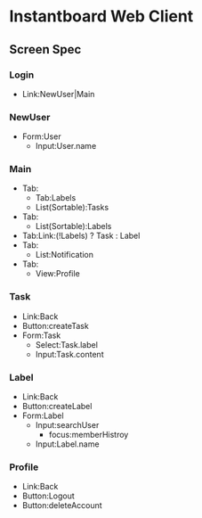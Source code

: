# Instantboard Web Client

## Screen Spec

### Login

- Link:NewUser|Main

### NewUser

- Form:User
  - Input:User.name

### Main

- Tab:
  - Tab:Labels
  - List(Sortable):Tasks
- Tab:
  - List(Sortable):Labels
- Tab:Link:(!Labels) ? Task : Label
- Tab:
  - List:Notification
- Tab:
  - View:Profile

### Task

- Link:Back
- Button:createTask
- Form:Task
  - Select:Task.label
  - Input:Task.content

### Label

- Link:Back
- Button:createLabel
- Form:Label
  - Input:searchUser
    - focus:memberHistroy
  - Input:Label.name

### Profile

- Link:Back
- Button:Logout
- Button:deleteAccount
